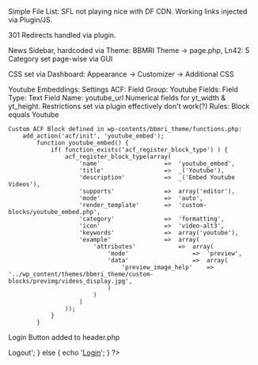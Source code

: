 Simple File List:
    SFL not playing nice with DF CDN. Working links injected via Plugin/JS.

301 Redirects handled via plugin.

News Sidebar, hardcoded via Theme:
    BBMRI Theme -> page.php, Ln42: 5
    Category set page-wise via GUI

CSS set via Dashboard: Appearance -> Customizer -> Additional CSS

Youtube Embeddings:
    Settings ACF:
        Field Group:            Youtube
        Fields:
            Field Type:         Text
            Field Name:         youtube_url
            Numerical fields for yt_width & yt_height. Restrictions set via plugin effectively don't work(?)
        Rules:                  Block equals Youtube

    Custom ACF Block defined in wp-contents/bbmri_theme/functions.php:
        add_action('acf/init', 'youtube_embed');
            function youtube_embed() {
                if( function_exists('acf_register_block_type') ) {
                    acf_register_block_type(array(
                        'name'					=>	'youtube_embed',
                        'title'					=>	_('Youtube'),
                        'description'			=>	_('Embed Youtube Videos'),
                        'supports'				=>	array('editor'),
                        'mode'					=>	'auto',
                        'render_template' 		=>	'custom-blocks/youtube_embed.php',
                        'category'				=>	'formatting',
                        'icon'					=>	'video-alt3',
                        'keywords'				=>	array('youtube'),
                        'example'				=>	array(
                            'attributes'			=>	array(
                                'mode'					=>	'preview',
                                'data'					=>	array(
                                    'preview_image_help'	=>	'../wp_content/themes/bbmri_theme/custom-blocks/previmg/videos_display.jpg',
                                )
                            )
                        )
                    ));
                }
            }

Login Button added to header.php
	<div class="loginbutton loginbutton_mobile">
		<!-- Login/Logout is added to Language button. -->
		<?php if ( is_user_logged_in() ) {
			echo '<a href="../wp-login.php?action=logout">Logout</a>';
		} else {
			echo '<a href="../login/">Login</a>';
		} ?>
    </div>
